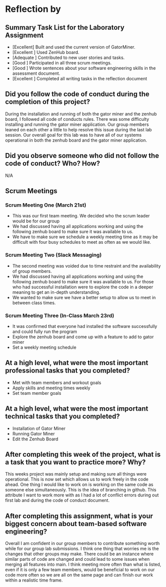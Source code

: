 # Reflection by

## Summary Task List for the Laboratory Assignment

- [Excellent] Built and used the current version of GatorMiner.
- [Excellent ] Used ZenHub board.
- [Adequate ] Contributed to new user stories and tasks.
- [Good ] Participated in all three scrum meetings.
- [Good ] Wrote sentences about your software engineering skills in the assessment document.
- [Excellent ] Completed all writing tasks in the reflection document

## Did you follow the code of conduct during the completion of this project?

During the installation and running of both the gator miner and the zenhub board, I followed all code of conducts rules. There was some difficulty installing and running the gator miner application. Our group members leaned on each other a little to help resolve this issue during the last lab session. Our overall goal for this lab was to have all of our systems operational in both the zenhub board and the gator miner application.

## Did you observe someone who did not follow the code of conduct? Who? How?

N/A

## Scrum Meetings

### Scrum Meeting One (March 21st)

- This was our first team meeting. We decided who the scrum leader would be for our group
- We had discussed having all applications working and using the following zenhub board to make sure it was available to us.
- We have to make sure we schedule a weekly meeting time as it may be difficult with four busy schedules to meet as often as we would like.

### Scrum Meeting Two (Slack Messaging)

- The second meeting was voided due to time restraint and the availability of group members.
- We had discussed having all applications working and using the following zenhub board to make sure it was available to us. For those who had successful installation were to explore the code in a deeper meaning to get an in-depth understanding.
- We wanted to make sure we have a better setup to allow us to meet in between class times.

### Scrum Meeting Three (In-Class March 23rd)

- It was confirmed that everyone had installed the software successfully and could fully run the program
- Explore the zenhub board and come up with a feature to add to gator miner
- Set a weekly meeting schedule

## At a high level, what were the most important professional tasks that you completed?

- Met with team members and workout goals
- Apply skills and meeting times weekly
- Set team member goals

## At a high level, what were the most important technical tasks that you completed?

- Installation of Gator Miner
- Running Gator Miner
- Edit the Zenhub Board

## After completing this week of the project, what is a task that you want to practice more? Why?

This weeks project was mainly setup and making sure all things were operational. This is now set which allows us to work freely in the code ahead. One thing I would like to work on is working on the same code as someone else simultaneously. This is the idea of branching in github. This attribute I want to work more with as I had a lot of conflict errors during out first lab and during the code of conduct document.

## After completing this assignment, what is your biggest concern about team-based software engineering?

Overall I am confident in our group members to contribute something worth while for our group lab submissions. I think one thing that worries me is the changes that other groups may make. There could be an instance where similar parts of code are changed and could lead to some issues when merging all features into main. I think meeting more often than what is listed, even if it is only a few team members, would be beneficial to work on our code more often so we are all on the same page and can finish our work within a realistic time frame.
